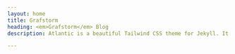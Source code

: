 ```yaml
---
layout: home
title: Grafstorm
heading: <em>Grafstorm</em> Blog
description: Atlantic is a beautiful Tailwind CSS theme for Jekyll. It shows best practices for using Tailwind with Jekyll.

---
```

